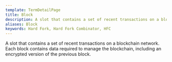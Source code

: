 ```yaml
---
template: TermDetailPage
title: Block
description: A slot that contains a set of recent transactions on a blockchain network. Each block contains data required to manage the blockchain, including an encrypted version of the previous block.
aliases: Block
keywords: Hard Fork, Hard Fork Combinator, HFC
---
```


A slot that contains a set of recent transactions on a blockchain network. Each block contains data required to manage the blockchain, including an encrypted version of the previous block.
